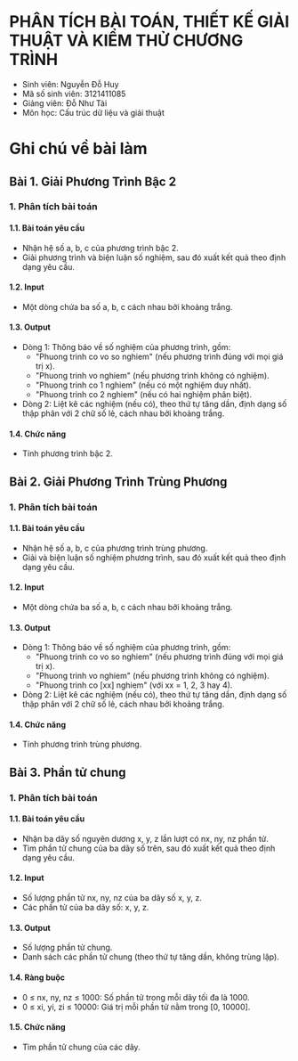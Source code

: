 # PHÂN TÍCH BÀI TOÁN, THIẾT KẾ GIẢI THUẬT VÀ KIỂM THỬ CHƯƠNG TRÌNH
- Sinh viên: Nguyễn Đỗ Huy
- Mã số sinh viên: 3121411085
- Giảng viên: Đỗ Như Tài
- Môn học: Cấu trúc dữ liệu và giải thuật

# Ghi chú về bài làm

## Bài 1. Giải Phương Trình Bậc 2

### 1. Phân tích bài toán
#### 1.1. Bài toán yêu cầu
- Nhận hệ số a, b, c của phương trình bậc 2.
- Giải phương trình và biện luận số nghiệm, sau đó xuất kết quả theo định dạng yêu cầu.

#### 1.2. Input
- Một dòng chứa ba số a, b, c cách nhau bởi khoảng trắng.

#### 1.3. Output
- Dòng 1: Thông báo về số nghiệm của phương trình, gồm:
  - "Phuong trinh co vo so nghiem" (nếu phương trình đúng với mọi giá trị x).
  - "Phuong trinh vo nghiem" (nếu phương trình không có nghiệm).
  - "Phuong trinh co 1 nghiem" (nếu có một nghiệm duy nhất).
  - "Phuong trinh co 2 nghiem" (nếu có hai nghiệm phân biệt).
- Dòng 2: Liệt kê các nghiệm (nếu có), theo thứ tự tăng dần, định dạng số thập phân với 2 chữ số lẻ, cách nhau bởi khoảng trắng.

#### 1.4. Chức năng
- Tính phương trình bậc 2.

## Bài 2. Giải Phương Trình Trùng Phương

### 1. Phân tích bài toán
#### 1.1. Bài toán yêu cầu
- Nhận hệ số a, b, c của phương trình trùng phương.
- Giải và biện luận số nghiệm phương trình, sau đó xuất kết quả theo định dạng yêu cầu.

#### 1.2. Input
- Một dòng chứa ba số a, b, c cách nhau bởi khoảng trắng.

#### 1.3. Output
- Dòng 1: Thông báo về số nghiệm của phương trình, gồm:
  - "Phuong trinh co vo so nghiem" (nếu phương trình đúng với mọi giá trị x).
  - "Phuong trinh vo nghiem" (nếu phương trình không có nghiệm).
  - "Phuong trinh co [xx] nghiem" (với xx = 1, 2, 3 hay 4).
- Dòng 2: Liệt kê các nghiệm (nếu có), theo thứ tự tăng dần, định dạng số thập phân với 2 chữ số lẻ, cách nhau bởi khoảng trắng.

#### 1.4. Chức năng
- Tính phương trình trùng phương.

## Bài 3. Phần tử chung

### 1. Phân tích bài toán
#### 1.1. Bài toán yêu cầu
- Nhận ba dãy số nguyên dương x, y, z lần lượt có nx, ny, nz phần tử.
- Tìm phần tử chung của ba dãy số trên, sau đó xuất kết quả theo định dạng yêu cầu.

#### 1.2. Input
- Số lượng phần tử nx, ny, nz của ba dãy số x, y, z.
- Các phần tử của ba dãy số: x, y, z.

#### 1.3. Output
- Số lượng phần tử chung.
- Danh sách các phần tử chung (theo thứ tự tăng dần, không trùng lặp).

#### 1.4. Ràng buộc
- 0 ≤ nx, ny, nz ≤ 1000: Số phần tử trong mỗi dãy tối đa là 1000.
- 0 ≤ xi, yi, zi ≤ 10000: Giá trị mỗi phần tử nằm trong [0, 10000].

#### 1.5. Chức năng
- Tìm phần tử chung của các dãy.

